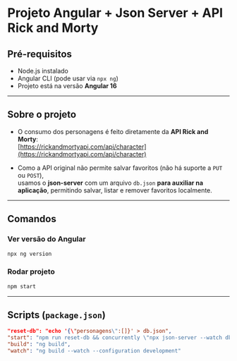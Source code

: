 # Projeto Angular + Json Server + API Rick and Morty

## Pré-requisitos
- Node.js instalado
- Angular CLI (pode usar via `npx ng`) 
- Projeto está na versão **Angular 16**

---

## Sobre o projeto

- O consumo dos personagens é feito diretamente da **API Rick and Morty**:  
  [https://rickandmortyapi.com/api/character](https://rickandmortyapi.com/api/character)

- Como a API original não permite salvar favoritos (não há suporte a `PUT` ou `POST`),  
  usamos o **json-server** com um arquivo `db.json` **para auxiliar na aplicação**, permitindo salvar, listar e remover favoritos localmente.

---

## Comandos

### Ver versão do Angular
```bash
npx ng version
```

### Rodar projeto
```bash
npm start
```

---

## Scripts (`package.json`)

```json
"reset-db": "echo '{\"personagens\":[]}' > db.json",
"start": "npm run reset-db && concurrently \"npx json-server --watch db.json --port 3000\" \"npx ng serve\"",
"build": "ng build",
"watch": "ng build --watch --configuration development"
```